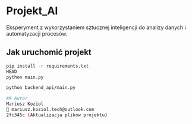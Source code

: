 # Projekt_AI

Eksperyment z wykorzystaniem sztucznej inteligencji do analizy danych i automatyzacji procesów.

## Jak uruchomić projekt

```bash
pip install -r requirements.txt
HEAD
python main.py

python backend_api/main.py

## Autor
Mariusz Koziol  
📧 mariusz.koziol.tech@outlook.com
2fc345c (Aktualizacja plików projektu)

